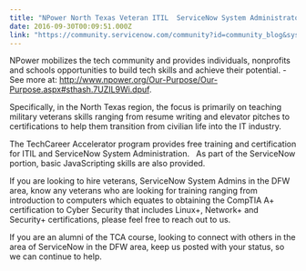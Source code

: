 ```yaml
---
title: "NPower North Texas Veteran ITIL  ServiceNow System Administrators"
date: 2016-09-30T00:09:51.000Z
link: "https://community.servicenow.com/community?id=community_blog&sys_id=c51daea5dbd0dbc01dcaf3231f9619d7"
---
```

<p><span>NPower mobilizes the tech community and provides individuals, nonprofits and schools opportunities to build tech skills and achieve their potential. - See more at: </span><a title="k-external-small" class="jive-link-external-small" href="http://www.npower.org/Our-Purpose/Our-Purpose.aspx#sthash.7UZIL9Wi.dpuf" rel="nofollow" target="_blank">http://www.npower.org/Our-Purpose/Our-Purpose.aspx#sthash.7UZIL9Wi.dpuf</a><span>.</span></p><p></p><p>Specifically, in the North Texas region, the focus is primarily on teaching military veterans skills ranging from resume writing and elevator pitches to certifications to help them transition from civilian life into the IT industry.     </p><p></p><p>The TechCareer Accelerator program provides free training and certification for ITIL and ServiceNow System Administration.   As part of the ServiceNow portion, basic JavaScripting skills are also provided.</p><p></p><p>If you are looking to hire veterans, ServiceNow System Admins in the DFW area, know any veterans who are looking for training ranging from introduction to computers which equates to obtaining the CompTIA A+ certification to Cyber Security that includes Linux+, Network+ and Security+ certifications, please feel free to reach out to us.   </p><p></p><p>If you are an alumni of the TCA course, looking to connect with others in the area of ServiceNow in the DFW area, keep us posted with your status, so we can continue to help.   </p>